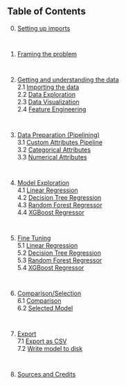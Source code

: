 ## Table of Contents
0. [Setting up imports](#imports) <pre>

1. [Framing the problem](#framing) <pre>

2. [Getting and understanding the data](#data-gather) <br/>
    2.1 [Importing the data](#data-import)<br/>
    2.2 [Data Exploration](#data-explore)<br/>
    2.3 [Data Visualization](#data-visualize) <br/>
    2.4 [Feature Engineering](#data-enginering) <pre>

3. [Data Preparation (Pipelining)](#pipelining) <br/>
    3.1 [Custom Attributes Pipeline](#idk) <br/>
    3.2 [Categorical Attributes](#idk) <br/>
    3.3 [Numerical Attributes](#idk) <pre>


4. [Model Exploration](#models) <br/>
    4.1 [Linear Regression](#linreg) <br/>
    4.2 [Decision Tree Regression](#dtreg) <br/>
    4.3 [Random Forest Regressor](#rfg) <br/>
    4.4 [XGBoost Regressor](#xgb) <pre>

5. [Fine Tuning](#tuning) <br/>
    5.1 [Linear Regression](#linreg-tune) <br/>
    5.2 [Decision Tree Regression](#dtreg-tune) <br/>
    5.3 [Random Forest Regressor](#rfg-tune) <br/>
    5.4 [XGBoost Regressor](#xgb-tune) <pre>

6. [Comparison/Selection](#presentation)<br/>
    6.1 [Comparison](#compare) <br/>
    6.2 [Selected Model](#selected) <pre>

7. [Export](#export) <br/>
    7.1 [Export as CSV](#csv) <br/>
    7.2 [Write model to disk](#writedisk) <pre>

8. [Sources and Credits](#creds)